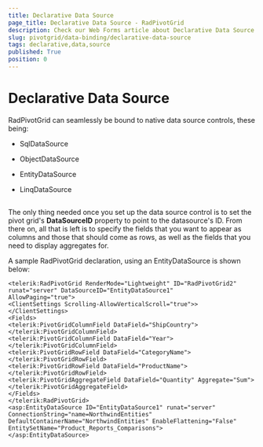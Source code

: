 ```yaml
---
title: Declarative Data Source
page_title: Declarative Data Source - RadPivotGrid
description: Check our Web Forms article about Declarative Data Source.
slug: pivotgrid/data-binding/declarative-data-source
tags: declarative,data,source
published: True
position: 0
---
```


# Declarative Data Source



RadPivotGrid can seamlessly be bound to native data source controls, these being:

* SqlDataSource

* ObjectDataSource

* EntityDataSource

* LinqDataSource

## 

The only thing needed once you set up the data source control is to set the pivot grid's **DataSourceID** property to point to the datasource's ID. From there on, all that is left is to specify the fields that you want to appear as columns and those that should come as rows, as well as the fields that you need to display aggregates for.

A sample RadPivotGrid declaration, using an EntityDataSource is shown below:

````ASPNET
<telerik:RadPivotGrid RenderMode="Lightweight" ID="RadPivotGrid2" runat="server" DataSourceID="EntityDataSource1"
AllowPaging="true">
<ClientSettings Scrolling-AllowVerticalScroll="true">>
</ClientSettings>
<Fields>
<telerik:PivotGridColumnField DataField="ShipCountry">
</telerik:PivotGridColumnField>
<telerik:PivotGridColumnField DataField="Year">
</telerik:PivotGridColumnField>
<telerik:PivotGridRowField DataField="CategoryName">
</telerik:PivotGridRowField>
<telerik:PivotGridRowField DataField="ProductName">
</telerik:PivotGridRowField>
<telerik:PivotGridAggregateField DataField="Quantity" Aggregate="Sum">
</telerik:PivotGridAggregateField>
</Fields>
</telerik:RadPivotGrid>
<asp:EntityDataSource ID="EntityDataSource1" runat="server" ConnectionString="name=NorthwindEntities"
DefaultContainerName="NorthwindEntities" EnableFlattening="False" EntitySetName="Product_Reports_Comparisons">
</asp:EntityDataSource>
````                


